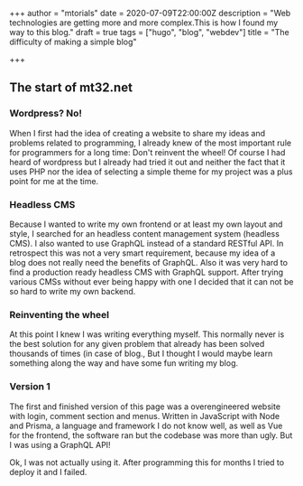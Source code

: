 +++
author = "mtorials"
date = 2020-07-09T22:00:00Z
description = "Web technologies are getting more and more complex.This is how I found my way to this blog."
draft = true
tags = ["hugo", "blog", "webdev"]
title = "The difficulty of making a simple blog"

+++
## The start of mt32.net

### Wordpress? No!

When I first had the idea of creating a website to share my ideas and problems related to programming, I already knew of the most important rule for programmers for a long time: Don't reinvent the wheel! Of course I had heard of wordpress but I already had tried it out and neither the fact that it uses PHP nor the idea of selecting a simple theme for my project was a plus point for me at the time.

### Headless CMS

Because I wanted to write my own frontend or at least my own layout and style, I searched for an headless content management system (headless CMS). I also wanted to use GraphQL instead of a standard RESTful API. In retrospect this was not a very smart requirement, because my idea of a blog does not really need the benefits of GraphQL. Also it was very hard to find a production ready headless CMS with GraphQL support. After trying various CMSs without ever being happy with one I decided that it can not be so hard to write my own backend.

### Reinventing the wheel

At this point I knew I was writing everything myself. This normally never is the best solution for any given problem that already has been solved thousands of times (in case of blog., But I thought I would maybe learn something along the way and have some fun writing my blog.

### Version 1

The first and finished version of this page was a overengineered website with login, comment section and menus. Written in JavaScript with Node and Prisma, a language and framework I do not know well, as well as Vue for the frontend, the software ran but the codebase was more than ugly. But I was using a GraphQL API!

Ok, I was not actually using it. After programming this for months I tried to deploy it and I failed.